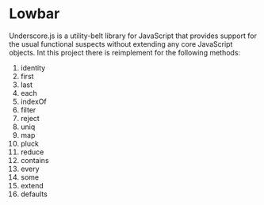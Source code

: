# Lowbar
Underscore.js is a utility-belt library for JavaScript that provides support for the usual functional suspects without extending any core JavaScript objects.
Int this project there is reimplement for the following methods:

1. identity
2. first
3. last
4. each
5. indexOf
6. filter
7. reject
8. uniq
9. map
10. pluck
11. reduce
12. contains
13. every
14. some
15. extend
16. defaults